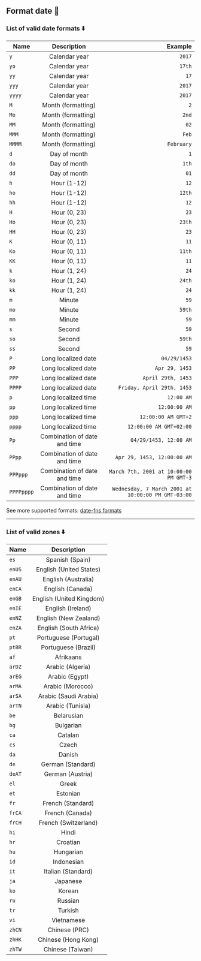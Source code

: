 ## **Format date** 👀

### <a name="formatsList"></a> List of valid date formats ⬇️

| **Name**   |      **Description**      |  **Example**  |
|----------|:-------------:|------:|
| `y` | Calendar year  | `2017` |
| `yo`| Calendar year | `17th` |
| `yy`| Calendar year | `17` |
| `yyy`| Calendar year | `2017` |
| `yyyy`| Calendar year | `2017` |
| `M` | Month (formatting)  | `2` |
| `Mo`| Month (formatting) | `2nd` |
| `MM`| Month (formatting) | `02` |
| `MMM`| Month (formatting) | `Feb` |
| `MMMM`| Month (formatting) | `February` |
| `d` | Day of month  | `1` |
| `do`| Day of month | `1th` |
| `dd`| Day of month | `01` |
| `h` | Hour (1-12)  | `12` |
| `ho`| Hour (1-12) | `12th` |
| `hh`| Hour (1-12) | `12` |
| `H` | Hour (0, 23)  | `23` |
| `Ho`| Hour (0, 23) | `23th` |
| `HH`| Hour (0, 23) | `23` |
| `K` | Hour (0, 11)  | `11` |
| `Ko`| Hour (0, 11) | `11th` |
| `KK`| Hour (0, 11) | `11` |
| `k` | Hour (1, 24)  | `24` |
| `ko`| Hour (1, 24) | `24th` |
| `kk`| Hour (1, 24) | `24` |
| `m` | Minute  | `59` |
| `mo`| Minute | `59th` |
| `mm`| Minute | `59` |
| `s` | Second  | `59` |
| `so`| Second | `59th` |
| `ss`| Second | `59` |
| `P` | Long localized date  | `04/29/1453` |
| `PP`| Long localized date | `Apr 29, 1453` |
| `PPP`| Long localized date | `April 29th, 1453` |
| `PPPP`| Long localized date | `Friday, April 29th, 1453` |
| `p` | Long localized time  | `12:00 AM` |
| `pp`| Long localized time | `12:00:00 AM` |
| `ppp`| Long localized time | `12:00:00 AM GMT+2` |
| `pppp`| Long localized time | `12:00:00 AM GMT+02:00` |
| `Pp` | Combination of date and time	| `04/29/1453, 12:00 AM` |
| `PPpp`| Combination of date and time	| `Apr 29, 1453, 12:00:00 AM` |
| `PPPppp` | Combination of date and time	| `March 7th, 2001 at 10:00:00 PM GMT-3` |
| `PPPPpppp`| Combination of date and time	| `Wednesday, 7 March 2001 at 10:00:00 PM GMT-03:00` |

See more supported formats: [date-fns formats](https://date-fns.org/v2.28.0/docs/format)

***********************************************************

### <a name="zonesList"></a> List of valid zones ⬇️

| **Name**   |      **Description**      |
|----------|:-------------:|
| `es` | Spanish (Spain)  |
| `enUS` | English (United States) |
| `enAU` | English (Australia)  |
| `enCA` | English (Canada)  |
| `enGB` | English (United Kingdom)  |
| `enIE` | English (Ireland)  |
| `enNZ` | English (New Zealand)  |
| `enZA` | English (South Africa)  |
| `pt` | Portuguese (Portugal)  |
| `ptBR` | Portuguese (Brazil)  |
| `af` | Afrikaans  |
| `arDZ` | Arabic (Algeria)  |
| `arEG` | Arabic (Egypt)  |
| `arMA` | Arabic (Morocco)  |
| `arSA` | Arabic (Saudi Arabia)  |
| `arTN` | Arabic (Tunisia)  |
| `be` | Belarusian  |
| `bg` | Bulgarian  |
| `ca` | Catalan  |
| `cs` | Czech  |
| `da` | Danish  |
| `de` | German (Standard)  |
| `deAT` | German (Austria)  |
| `el` | Greek  |
| `et` | Estonian  |
| `fr` | French (Standard)  |
| `frCA` | French (Canada)  |
| `frCH` | French (Switzerland)  |
| `hi` | Hindi  |
| `hr` | Croatian  |
| `hu` | Hungarian  |
| `id` | Indonesian  |
| `it` | Italian (Standard)  |
| `ja` | Japanese  |
| `ko` | Korean  |
| `ru` | Russian  |
| `tr` | Turkish  |
| `vi` | Vietnamese  |
| `zhCN` | Chinese (PRC)  |
| `zhHK` | Chinese (Hong Kong)  |
| `zhTW` | Chinese (Taiwan)  |
